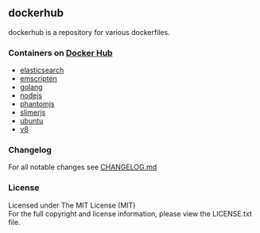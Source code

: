 ## dockerhub

dockerhub is a repository for various dockerfiles.

### Containers on [Docker Hub](https://hub.docker.com/u/cmfatih/)

- [elasticsearch](https://registry.hub.docker.com/u/cmfatih/elasticsearch/)
- [emscripten](https://registry.hub.docker.com/u/cmfatih/emscripten/)
- [golang](https://registry.hub.docker.com/u/cmfatih/golang/)
- [nodejs](https://registry.hub.docker.com/u/cmfatih/nodejs/)
- [phantomjs](https://registry.hub.docker.com/u/cmfatih/phantomjs/)
- [slimerjs](https://registry.hub.docker.com/u/cmfatih/slimerjs/)
- [ubuntu](https://registry.hub.docker.com/u/cmfatih/ubuntu/)
- [v8](https://registry.hub.docker.com/u/cmfatih/v8/)

### Changelog

For all notable changes see [CHANGELOG.md](https://github.com/cmfatih/dockerhub/blob/master/CHANGELOG.md)

### License

Licensed under The MIT License (MIT)  
For the full copyright and license information, please view the LICENSE.txt file.